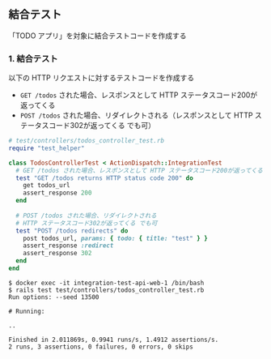 ## 結合テスト
「TODO アプリ」を対象に結合テストコードを作成する

### 1. 結合テスト
以下の HTTP リクエストに対するテストコードを作成する

- `GET /todos` された場合、レスポンスとして HTTP ステータスコード200が返ってくる
- `POST /todos` された場合、リダイレクトされる（レスポンスとして HTTP ステータスコード302が返ってくる でも可）

```rb
# test/controllers/todos_controller_test.rb
require "test_helper"

class TodosControllerTest < ActionDispatch::IntegrationTest
  # GET /todos された場合、レスポンスとして HTTP ステータスコード200が返ってくる
  test "GET /todos returns HTTP status code 200" do
    get todos_url
    assert_response 200
  end
  
  # POST /todos された場合、リダイレクトされる
  # HTTP ステータスコード302が返ってくる でも可
  test "POST /todos redirects" do
    post todos_url, params: { todo: { title: "test" } }
    assert_response :redirect
    assert_response 302
  end
end
```

```console
$ docker exec -it integration-test-api-web-1 /bin/bash
$ rails test test/controllers/todos_controller_test.rb
Run options: --seed 13500

# Running:

..

Finished in 2.011869s, 0.9941 runs/s, 1.4912 assertions/s.
2 runs, 3 assertions, 0 failures, 0 errors, 0 skips
```

